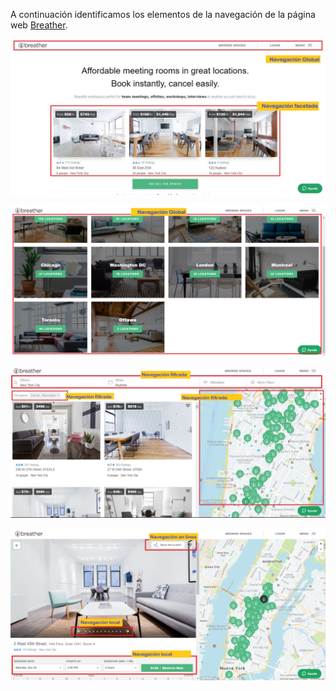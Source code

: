 A continuación identificamos los elementos de la navegación de la página web [Breather](https://breather.com/?version=c).

![Sin titulo](../images/breather_home.JPG)

![Sin titulo](../images/breather_global.png)

![Sin titulo](../images/breather_filtrada.JPG)

![Sin titulo](../images/breather_localinline.png)